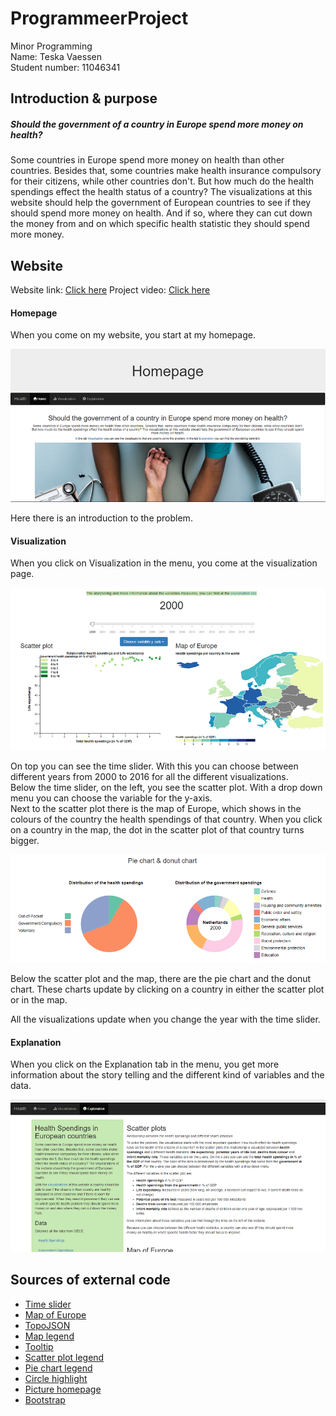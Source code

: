 # ProgrammeerProject
Minor Programming<br>
Name: Teska Vaessen<br>
Student number: 11046341

## Introduction & purpose
##### Should the government of a country in Europe spend more money on health?
Some countries in Europe spend more money on health than other countries. Besides that, some countries make health insurance compulsory for their citizens, while other countries don't. But how much do the health spendings effect the health status of a country? The visualizations at this website should help the government of European countries to see if they should spend more money on health. And if so, where they can cut down the money from and on which specific health statistic they should spend more money.

## Website
Website link: [Click here](https://teskav.github.io/ProgrammeerProject/)
Project video: [Click here](https://youtu.be/BtLZ2ElcYZU)

#### Homepage
When you come on my website, you start at my homepage.

![Sketch 1](doc/README1.PNG)

Here there is an introduction to the problem.

#### Visualization
When you click on Visualization in the menu, you come at the visualization page.

![Sketch 2](doc/README2.PNG)

On top you can see the time slider. With this you can choose between different years from 2000 to 2016 for all the different visualizations.<br>
Below the time slider, on the left, you see the scatter plot. With a drop down menu you can choose the variable for the y-axis.<br>
Next to the scatter plot there is the map of Europe, which shows in the colours of the country the health spendings of that country. When you click on a country in the map, the dot in the scatter plot of that country turns bigger.

![Sketch 3](doc/README3.PNG)

Below the scatter plot and the map, there are the pie chart and the donut chart. These charts update by clicking on a country in either the scatter plot or in the map.

All the visualizations update when you change the year with the time slider.

#### Explanation
When you click on the Explanation tab in the menu, you get more information about the story telling and the different kind of variables and the data.

![Sketch 4](doc/README4.PNG)

## Sources of external code
+ [Time slider](https://unpkg.com/d3-simple-slider)
+ [Map of Europe](https://datamaps.github.io/)
+ [TopoJSON](//cdnjs.cloudflare.com/ajax/libs/topojson/1.6.9/topojson.min.js)
+ [Map legend](https://bl.ocks.org/mbostock/4573883)
+ [Tooltip](https://cdnjs.cloudflare.com/ajax/libs/d3-tip/0.7.1/d3-tip.min.js)
+ [Scatter plot legend](https://bl.ocks.org/zanarmstrong/0b6276e033142ce95f7f374e20f1c1a7)
+ [Pie chart legend](https://codepen.io/thecraftycoderpdx/pen/jZyzKo)
+ [Circle highlight](https://stackoverflow.com/questions/37732166/how-to-make-scatterplot-highlight-data-on-click)
+ [Picture homepage](https://www.pexels.com/photo/person-using-black-blood-pressure-monitor-905874/)
+ [Bootstrap](https://maxcdn.bootstrapcdn.com/bootstrap/3.4.0/js/bootstrap.min.js)
